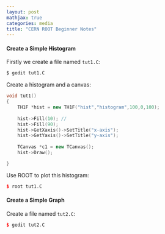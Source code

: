 ```yaml
---
layout: post
mathjax: true
categories: media
title: "CERN ROOT Beginner Notes"
---
```


#### Create a Simple Histogram
Firstly we create a file named `tut1.C`:
```Python
$ gedit tut1.C
```
Create a histogram and a canvas:
```C++
void tut1()
{
    TH1F *hist = new TH1F("hist","histogram",100,0,100);
    
    hist->Fill(10); //
    hist->Fill(90);
    hist->GetXaxis()->SetTitle("x-axis");
    hist->GetYaxis()->SetTitle("y-axis");
    
    TCanvas *c1 = new TCanvas();
    hist->Draw();

}
```
Use ROOT to plot this histogram:
```C++
$ root tut1.C
```

#### Create a Simple Graph
Create a file named `tut2.C`:
```C++
$ gedit tut2.C
```

